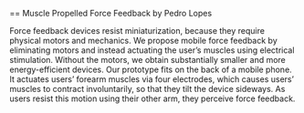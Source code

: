 == Muscle Propelled Force Feedback by Pedro Lopes 

Force feedback devices resist miniaturization, because they require physical motors and mechanics. We propose mobile force feedback by eliminating motors and instead actuating the user’s muscles using electrical stimulation. Without the motors, we obtain substantially smaller and more energy-efficient devices. Our prototype fits on the back of a mobile phone. It actuates users’ forearm muscles via four electrodes, which causes users’ muscles to contract involuntarily, so that they tilt the device sideways. As users resist this motion using their other arm, they perceive force feedback.  
